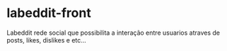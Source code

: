 # labeddit-front
Labeddit rede social que possibilita a interação entre usuarios atraves de posts, likes, dislikes e etc...
